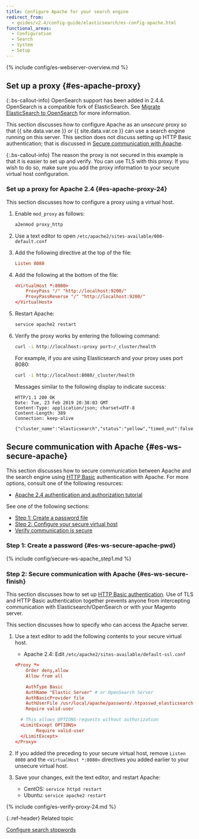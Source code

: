 ```yaml
---
title: Configure Apache for your search engine
redirect_from: 
  - guides/v2.4/config-guide/elasticsearch/es-config-apache.html
functional_areas:
  - Configuration
  - Search
  - System
  - Setup
---
```


{% include config/es-webserver-overview.md %}

## Set up a proxy {#es-apache-proxy}

{:.bs-callout-info}
OpenSearch support has been added in 2.4.4. OpenSearch is a compatible fork of ElasticSearch. See [Migrate ElasticSearch to OpenSearch](https://experienceleague.adobe.com/docs/commerce-operations/upgrade-guide/prepare/opensearch-migration.html) for more information.

This section discusses how to configure Apache as an *unsecure* proxy so that {{ site.data.var.ee }} or {{ site.data.var.ce }} can use a search engine running on this server. This section does not discuss setting up HTTP Basic authentication; that is discussed in [Secure communication with Apache](#es-ws-secure-apache).

{:.bs-callout-info}
The reason the proxy is not secured in this example is that it is easier to set up and verify. You can use TLS with this proxy. If you wish to do so, make sure you add the proxy information to your secure virtual host configuration.

### Set up a proxy for Apache 2.4 {#es-apache-proxy-24}

This section discusses how to configure a proxy using a virtual host.

1. Enable `mod_proxy` as follows:

   ```bash
   a2enmod proxy_http
   ```

1. Use a text editor to open `/etc/apache2/sites-available/000-default.conf`
1. Add the following directive at the top of the file:

   ```conf
   Listen 8080
   ```

1. Add the following at the bottom of the file:

   ```conf
   <VirtualHost *:8080>
       ProxyPass "/" "http://localhost:9200/"
       ProxyPassReverse "/" "http://localhost:9200/"
   </VirtualHost>
   ```

1. Restart Apache:

   ```bash
   service apache2 restart
   ```

1. Verify the proxy works by entering the following command:

   ```bash
   curl -i http://localhost:<proxy port>/_cluster/health
   ```

   For example, if you are using Elasticsearch and your proxy uses port 8080:

   ```bash
   curl -i http://localhost:8080/_cluster/health
   ```

   Messages similar to the following display to indicate success:

   ```terminal
   HTTP/1.1 200 OK
   Date: Tue, 23 Feb 2019 20:38:03 GMT
   Content-Type: application/json; charset=UTF-8
   Content-Length: 389
   Connection: keep-alive

   {"cluster_name":"elasticsearch","status":"yellow","timed_out":false,"number_of_nodes":1,"number_of_data_nodes":1,"active_primary_shards":5,"active_shards":5,"relocating_shards":0,"initializing_shards":0,"unassigned_shards":5,"delayed_unassigned_shards":0,"number_of_pending_tasks":0,"number_of_in_flight_fetch":0,"task_max_waiting_in_queue_millis":0,"active_shards_percent_as_number":50.0}
   ```

## Secure communication with Apache {#es-ws-secure-apache}

This section discusses how to secure communication between Apache and the search engine using [HTTP Basic](https://datatracker.ietf.org/doc/html/rfc2617) authentication with Apache. For more options, consult one of the following resources:

*  [Apache 2.4 authentication and authorization tutorial](https://httpd.apache.org/docs/2.4/howto/auth.html)

See one of the following sections:

*  [Step 1: Create a password file](#es-ws-secure-apache-pwd)
*  [Step 2: Configure your secure virtual host](#es-ws-secure-finish)
*  [Verify communication is secure](#es-ws-secure-verify)

### Step 1: Create a password {#es-ws-secure-apache-pwd}

{% include config/secure-ws-apache_step1.md %}

### Step 2: Secure communication with Apache {#es-ws-secure-finish}

This section discusses how to set up [HTTP Basic authentication](https://httpd.apache.org/docs/2.2/howto/auth.html). Use of TLS and HTTP Basic authentication together prevents anyone from intercepting communication with Elasticsearch/OpenSearch or with your Magento server.

This section discusses how to specify who can access the Apache server.

1. Use a text editor to add the following contents to your secure virtual host.

   *  Apache 2.4: Edit `/etc/apache2/sites-available/default-ssl.conf`

   ```conf
   <Proxy *>
       Order deny,allow
       Allow from all

       AuthType Basic
       AuthName "Elastic Server" # or OpenSearch Server
       AuthBasicProvider file
       AuthUserFile /usr/local/apache/password/.htpasswd_elasticsearch
       Require valid-user

     # This allows OPTIONS-requests without authorization
     <LimitExcept OPTIONS>
           Require valid-user
     </LimitExcept>
   </Proxy>
   ```

1. If you added the preceding to your secure virtual host, remove `Listen 8080` and the `<VirtualHost *:8080>` directives you added earlier to your unsecure virtual host.

1. Save your changes, exit the text editor, and restart Apache:

   *  CentOS: `service httpd restart`
   *  Ubuntu: `service apache2 restart`

{% include config/es-verify-proxy-24.md %}

{:.ref-header}
Related topic

[Configure search stopwords]({{page.baseurl}}/config-guide/elasticsearch/es-config-stopwords.html)
